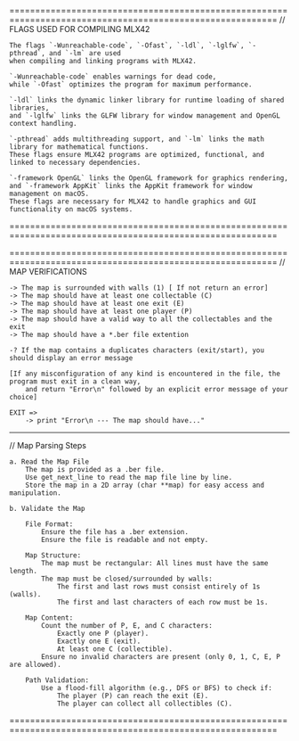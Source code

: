 
==========================================================================================================
// FLAGS USED FOR COMPILING MLX42

	The flags `-Wunreachable-code`, `-Ofast`, `-ldl`, `-lglfw`, `-pthread`, and `-lm` are used
	when compiling and linking programs with MLX42.

	`-Wunreachable-code` enables warnings for dead code,
	while `-Ofast` optimizes the program for maximum performance.

	`-ldl` links the dynamic linker library for runtime loading of shared libraries,
	and `-lglfw` links the GLFW library for window management and OpenGL context handling.

	`-pthread` adds multithreading support, and `-lm` links the math library for mathematical functions.
	These flags ensure MLX42 programs are optimized, functional, and linked to necessary dependencies.

	`-framework OpenGL` links the OpenGL framework for graphics rendering,
	and `-framework AppKit` links the AppKit framework for window management on macOS.
	These flags are necessary for MLX42 to handle graphics and GUI functionality on macOS systems.

==========================================================================================================

==========================================================================================================
// MAP VERIFICATIONS

	-> The map is surrounded with walls (1) [ If not return an error]
	-> The map should have at least one collectable (C)
	-> The map should have at least one exit (E)
	-> The map should have at least one player (P)
	-> The map should have a valid way to all the collectables and the exit
	-> The map should have a *.ber file extention

	-? If the map contains a duplicates characters (exit/start), you should display an error message

	[If any misconfiguration of any kind is encountered in the file, the program must exit in a clean way,
		and return "Error\n" followed by an explicit error message of your choice]

	EXIT =>
		-> print "Error\n --- The map should have..."

----------------------------------------------------------------------------------------------------------
// Map Parsing Steps

	a. Read the Map File
		The map is provided as a .ber file.
		Use get_next_line to read the map file line by line.
		Store the map in a 2D array (char **map) for easy access and manipulation.

	b. Validate the Map

		File Format:
			Ensure the file has a .ber extension.
			Ensure the file is readable and not empty.

		Map Structure:
			The map must be rectangular: All lines must have the same length.
			The map must be closed/surrounded by walls:
				The first and last rows must consist entirely of 1s (walls).
				The first and last characters of each row must be 1s.

		Map Content:
			Count the number of P, E, and C characters:
				Exactly one P (player).
				Exactly one E (exit).
				At least one C (collectible).
			Ensure no invalid characters are present (only 0, 1, C, E, P are allowed).

		Path Validation:
			Use a flood-fill algorithm (e.g., DFS or BFS) to check if:
				The player (P) can reach the exit (E).
				The player can collect all collectibles (C).


==========================================================================================================

